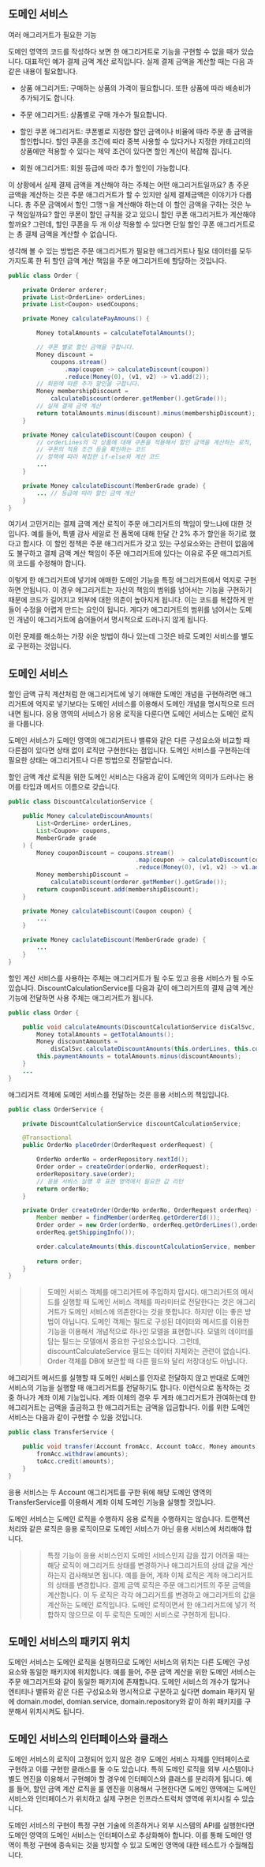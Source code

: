## 도메인 서비스

여러 애그리거트가 필요한 기능

도메인 영역의 코드를 작성하다 보면 한 애그리거트로 기능을 구현할 수 없을 때가 있습니다. 대표적인 예가 결제 금액 계산 로직입니다. 실제 결제 금액을 계산할 때는 다음 과 같은 내용이 필요합니다.

- 상품 애그리거트: 구매하는 상품의 가격이 필요합니다. 또한 상품에 따라 배송비가 추가되기도 합니다.

- 주문 애그리거트: 상품별로 구매 개수가 필요합니다.

- 할인 쿠폰 애그리거트: 쿠폰별로 지정한 할인 금액이나 비율에 따라 주문 총 금액을 할인합니다. 할인 쿠폰을 조건에 따라 중복 사용할 수 있다거나 지정한 카테고리의 상품에만 적용할 수 있다는 제약 조건이 있다면 할인 계산이 복잡해 집니다.

- 회원 애그리거트: 회원 등급에 따라 추가 할인이 가능합니다.


이 상황에서 실제 결제 금액을 계산해야 하는 주체는 어떤 애그리거트일까요? 총 주문 금액을 계산하는 것은 주문 애그리거트가 할 수 있지만 실제 결제금액은 이야기가 다릅니다. 총 주문 금액에서 할인 그맹ㄱ을 계산해야 하는데 이 할인 금액을 구하는 것은 누구 책임일까요? 할인 쿠폰이 할인 규칙을 갖고 있으니 할인 쿠폰 애그리거트가 계산해야 할까요? 그런데, 할인 쿠폰을 두 개 이상 적용할 수 있다면 단일 할인 쿠폰 애그리거트로는 총 결제 금액을 계산할 수 없습니다.

생각해 볼 수 있는 방법은 주문 애그리거트가 필요한 애그리거트나 필요 데이터를 모두 가지도록 한 뒤 할인 금액 계산 책임을 주문 애그리거트에 할당하는 것입니다.

```java
public class Order {

    private Orderer orderer;
    private List<OrderLine> orderLines;
    private List<Coupon> usedCoupons;

    private Money calculatePayAmouns() {

        Money totalAmounts = calculateTotalAmounts();

        // 쿠폰 별로 할인 금액을 구합니다.
        Money discount = 
            coupons.stream()
                .map(coupon -> calculateDiscount(coupon))
                .reduce(Money(0), (v1, v2) -> v1.add(2));
        // 회원에 따른 추가 할인을 구합니다.
        Money membershipDiscount =
            calculateDiscount(orderer.getMember().getGrade());
        // 실제 결제 금액 계산
        return totalAmounts.minus(discount).minus(membershipDiscount);
    }

    private Money calculateDiscount(Coupon coupon) {
        // orderLines의 각 상품에 대해 쿠폰을 적용해서 할인 금액을 계산하는 로직,
        // 쿠폰의 적용 조건 등을 확인하는 코드
        // 정책에 따라 복잡한 if-else와 계산 코드
        ...
    }

    private Money calculateDiscount(MemberGrade grade) {
        ... // 등급에 따라 할인 금액 계산
    }
}
```

여기서 고민거리는 결제 금액 계산 로직이 주문 애그리거트의 책임이 맞느냐에 대한 것입니다. 예를 들어, 특별 감사 세일로 전 품목에 대해 한달 간 2% 추가 할인을 하기로 했다고 합시다. 이 할인 정책은 주문 애그리거트가 갖고 있는 구성요소와는 관련이 없음에도 불구하고 결제 금액 계산 책임이 주문 애그리거트에 있다는 이유로 주문 애그리거트의 코드를 수정해야 합니다.

이렇게 한 애그리거트에 넣기에 애매한 도메인 기능을 특정 애그리거트에서 억지로 구현하면 안됩니다. 이 경우 애그리거트는 자신의 책임의 범위를 넘어서는 기능을 구현하기 때문에 코드가 길어지고 외부에 대한 의존이 높아지게 됩니다. 이는 코드를 복잡하게 만들어 수정을 어렵게 만드는 요인이 됩니다. 게다가 애그리거트의 범위를 넘어서는 도메인 개념이 애그리거트에 숨어들어서 명시적으로 드러나지 않게 됩니다.

이런 문제를 해소하는 가장 쉬운 방법이 하나 있는데 그것은 바로 도메인 서비스를 별도로 구현하는 것입니다.

## 도메인 서비스

할인 금액 규칙 계산처럼 한 애그리거트에 넣기 애매한 도메인 개념을 구현하려면 애그리거트에 억지로 넣기보다는 도메인 서비스를 이용해서 도메인 개념을 명시적으로 드러내면 됩니다. 응용 영역의 서비스가 응용 로직을 다룬다면 도메인 서비스는 도메인 로직을 다룹니다.

도메인 서비스가 도메인 영역의 애그리거트나 밸류와 같은 다른 구성요소와 비교할 때 다른점이 있다면 상태 없이 로직만 구현한다는 점입니다. 도메인 서비스를 구현하는데 필요한 상태는 애그리거트나 다른 방법으로 전달받습니다.

할인 금액 계산 로직을 위한 도메인 서비스는 다음과 같이 도메인의 의미가 드러나는 용어를 타입과 메서드 이름으로 갖습니다.

```java
public class DiscountCalculationService {

    public Money calculateDiscounAmounts(
        List<OrderLine> orderLines,
        List<Coupon> coupons,
        MemberGrade grade
    ) {
        Money couponDiscount = coupons.stream()
                                    .map(coupon -> calculateDiscount(coupon))
                                    .reduce(Money(0), (v1, v2) -> v1.add(v2));
        Money membershipDiscount = 
            calculateDiscount(orderer.getMember().getGrade());
        return couponDiscount.add(membershipDiscount); 
    }

    private Money calculateDiscount(Coupon coupon) {
        ...
    }

    private Money caclulateDiscount(MemberGrade grade) {
        ...
    }
}
```

할인 계산 서비스를 사용하는 주체는 애그리거트가 될 수도 있고 응용 서비스가 될 수도 있습니다. DiscountCalculationService를 다음과 같이 애그리거트의 결제 금액 계산 기능에 전달하면 사용 주체는 애그리거트가 됩니다.

```java
public class Order {

    public void calculateAmounts(DiscountCalculationService disCalSvc, MemberGrade grade) {
        Money totalAmounts = getTotalAmounts();
        Money discountAmounts = 
            disCalSvc.calculateDiscountAmounts(this.orderLines, this.coupons, grade);
        this.paymentAmounts = totalAmounts.minus(discountAmounts);
    }
    ...
}
```

애그리거트 객체에 도메인 서비스를 전달하는 것은 응용 서비스의 책임입니다.

```java
public class OrderService {

    private DiscountCalculationService discountCalculationService;

    @Transactional
    public OrderNo placeOrder(OrderRequest orderRequest) {

        OrderNo orderNo = orderRepository.nextId();
        Order order = createOrder(orderNo, orderRequest);
        orderRepository.save(order);
        // 응용 서비스 실행 후 표현 영역에서 필요한 값 리턴
        return orderNo;
    }

    private Order createOrder(OrderNo orderNo, OrderRequest orderReq) {
        Member member = findMember(orderReq.getOrdererId());
        Order order = new Order(orderNo, orderReq.getOrderLines(),orderReq.getCoupons(), createOrderer(member),
        orderReq.getShippingInfo());

        order.calculateAmounts(this.discountCalculationService, member.getGrade());
        
        return order;
    }
}
```

>> 도메인 서비스 객체를 애그리거트에 주입하지 맙시다. 애그리거트의 메서드를 실행할 때 도메인 서비스 객체를 파라미터로 전달한다는 것은 애그리거트가 도메인 서비스에 의존한다는 것을 뜻합니다. 하지만 이는 좋은 방법이 아닙니다. 도메인 객체는 필드로 구성된 데이터와 메서드를 이용한 기능을 이용해서 개념적으로 하나인 모델을 표현합니다. 모델의 데이터를 담는 필드는 모델에서 중요한 구성요소입니다. 그런데, discountCalculateService 필드는 데이터 자체와는 관련이 없습니다. Order 객체를 DB에 보관할 때 다른 필드와 달리 저장대상도 아닙니다.

애그리거트 메서드를 실행할 때 도메인 서비스를 인자로 전달하지 않고 반대로 도메인 서비스의 기능을 실행할 때 애그리거트를 전달하기도 합니다. 이런식으로 동작하는 것 중 하나가 계좌 이체 기능입니다. 계좌 이체의 경우 두 계좌 애그리거트가 관여하는데 한 애그리거트는 금액을 출금하고 한 애그리거트는 금액을 입금합니다. 이를 위한 도메인 서비스는 다음과 같이 구현할 수 있을 것입니다.

```java
public class TransferService {

    public void transfer(Account fromAcc, Account toAcc, Money amounts) {
        fromAcc.withdraw(amounts);
        toAcc.credit(amounts);
    }
}
```

응용 서비스는 두 Account 애그리거트를 구한 뒤에 해당 도메인 영역의 TransferService를 이용해서 계좌 이체 도메인 기능을 실행할 것입니다.

도메인 서비스는 도메인 로직을 수행하지 응용 로직을 수행하지는 않습니다. 트랜잭션 처리와 같은 로직은 응용 로직이므로 도메인 서비스가 아닌 응용 서비스에 처리해야 합니다.

>> 특정 기능이 응용 서비스인지 도메인 서비스인지 감을 잡기 어려울 때는 해당 로직이 애그리거트 상태를 변경하거나 애그리거트의 상태 값을 계산하는지 검사해보면 됩니다. 예를 들어, 계좌 이체 로직은 계좌 애그리거트의 상태를 변경합니다. 결제 금액 로직은 주문 애그리거트의 주문 금액을 계산합니다. 이 두 로직은 각각 애그리거트를 변경하고 애그리거트의 값을 계산하는 도메인 로직입니다. 도메인 로직이면서 한 애그리거트에 넣기 적합하지 않으므로 이 두 로직은 도메인 서비스로 구현하게 됩니다.

## 도메인 서비스의 패키지 위치

도메인 서비스는 도메인 로직을 실행하므로 도메인 서비스의 위치는 다른 도메인 구성 요소와 동일한 패키지에 위치합니다. 예를 들어, 주문 금액 계산을 위한 도메인 서비스는 주문 애그리거트와 같이 동일한 패키지에 존재합니다. 도메인 서비스의 개수가 많거나 엔티티나 밸류와 같은 다른 구성요소와 명시적으로 구분하고 싶다면 domain 패키지 밑에 domain.model, domian.service, domain.repository와 같이 하위 패키지를 구분해서 위치시켜도 됩니다.


## 도메인 서비스의 인터페이스와 클래스

도메인 서비스의 로직이 고정되어 있지 않은 경우 도메인 서비스 자체를 인터페이스로 구현하고 이를 구현한 클래스를 둘 수도 있습니다. 특히 도메인 로직을 외부 시스템이나 별도 엔진을 이용해서 구현해야 할 경우에 인터페이스와 클래스를 분리하게 됩니다. 예를 들어, 할인 금액 계산 로직을 룰 엔진을 이용해서 구현한다면 도메인 영역에는 도메인 서비스와 인터페이스가 위치하고 실제 구현은 인프라스트럭처 영역에 위치시킬 수 있습니다.

도메인 서비스의 구현이 특정 구현 기술에 의존하거나 외부 시스템의 API를 실행한다면 도메인 영역의 도메인 서비스는 인터페이스로 추상화해야 합니다. 이를 통해 도메인 영역이 특정 구현에 종속되는 것을 방지할 수 있고 도메인 영역에 대한 테스트가 수월해집니다.


